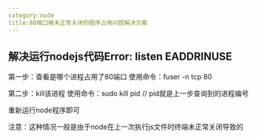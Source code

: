 ```yaml
---
category:node
title:80端口被未正常关闭的程序占用问题解决方案
---
```


## 解决运行nodejs代码Error: listen EADDRINUSE

第一步：查看是哪个进程占用了80端口
使用命令：fuser -n tcp 80

第二步：kill该进程
使用命令：sudo kill pid     // pid就是上一步查询到的进程编号


重新运行node程序即可

注意：这种情况一般是由于node在上一次执行js文件时终端未正常关闭导致的

